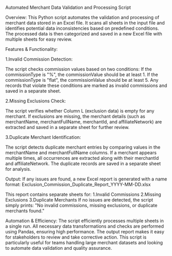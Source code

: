 Automated Merchant Data Validation and Processing Script

Overview: This Python script automates the validation and processing of merchant data stored in an Excel file. It scans all sheets in the input file and identifies potential data inconsistencies based on predefined conditions. The processed data is then categorized and saved in a new Excel file with multiple sheets for easy review.

Features & Functionality:

1.Invalid Commission Detection:

The script checks commission values based on two conditions: If the commissionType is "%", the commissionValue should be at least 1. If the commissionType is "flat", the commissionValue should be at least 5. Any records that violate these conditions are marked as invalid commissions and saved in a separate sheet.

2.Missing Exclusions Check:

The script verifies whether Column L (exclusion data) is empty for any merchant. If exclusions are missing, the merchant details (such as merchantName, merchantFullName, merchantId, and affiliateNetwork) are extracted and saved in a separate sheet for further review.

3.Duplicate Merchant Identification:

The script detects duplicate merchant entries by comparing values in the merchantName and merchantFullName columns. If a merchant appears multiple times, all occurrences are extracted along with their merchantId and affiliateNetwork. The duplicate records are saved in a separate sheet for analysis.

Output: If any issues are found, a new Excel report is generated with a name format: Exclusion_Commission_Duplicate_Report_YYYY-MM-DD.xlsx

This report contains separate sheets for: 1.Invalid Commissions 2.Missing Exclusions 3.Duplicate Merchants If no issues are detected, the script simply prints: "No invalid commissions, missing exclusions, or duplicate merchants found."

Automation & Efficiency: The script efficiently processes multiple sheets in a single run. All necessary data transformations and checks are performed using Pandas, ensuring high performance. The output report makes it easy for stakeholders to review and take corrective action. This script is particularly useful for teams handling large merchant datasets and looking to automate data validation and quality assurance.
